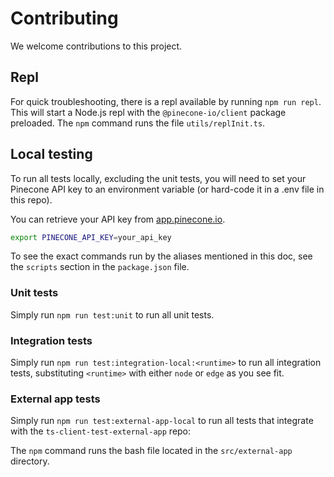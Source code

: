 # Contributing

We welcome contributions to this project.

## Repl

For quick troubleshooting, there is a repl available by running `npm run repl`. This will start a Node.js repl with the
`@pinecone-io/client` package preloaded. The `npm` command runs the file `utils/replInit.ts`.

## Local testing

To run all tests locally, excluding the unit tests, you will need to set your Pinecone API key to an environment
variable (or hard-code it in a .env file in this repo).

You can retrieve your API key from [app.pinecone.io](https://app.pinecone.io).

```bash
export PINECONE_API_KEY=your_api_key
```

To see the exact commands run by the aliases mentioned in this doc, see the `scripts` section in the `package.json`
file.

### Unit tests

Simply run `npm run test:unit` to run all unit tests.

### Integration tests

Simply run `npm run test:integration-local:<runtime>` to run all integration tests, substituting `<runtime>` with
either `node` or `edge` as you see fit.

### External app tests

Simply run `npm run test:external-app-local` to run all tests that integrate with the `ts-client-test-external-app` repo:

The `npm` command runs the bash file located in the `src/external-app` directory.
